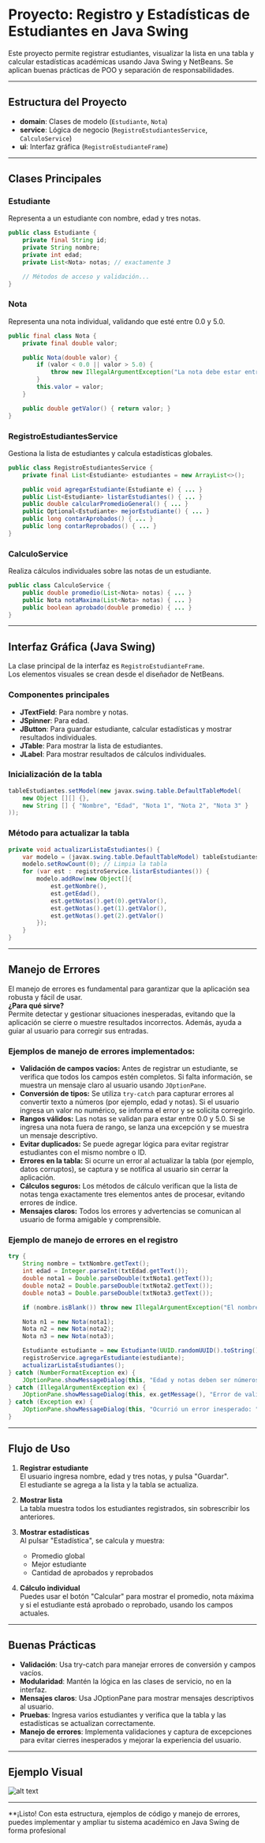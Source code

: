 # Proyecto: Registro y Estadísticas de Estudiantes en Java Swing

Este proyecto permite registrar estudiantes, visualizar la lista en una tabla y calcular estadísticas académicas usando Java Swing y NetBeans. Se aplican buenas prácticas de POO y separación de responsabilidades.

---

## Estructura del Proyecto

- **domain**: Clases de modelo (`Estudiante`, `Nota`)
- **service**: Lógica de negocio (`RegistroEstudiantesService`, `CalculoService`)
- **ui**: Interfaz gráfica (`RegistroEstudianteFrame`)

---

## Clases Principales

### Estudiante

Representa a un estudiante con nombre, edad y tres notas.

```java
public class Estudiante {
    private final String id;
    private String nombre;
    private int edad;
    private List<Nota> notas; // exactamente 3

    // Métodos de acceso y validación...
}
```

### Nota

Representa una nota individual, validando que esté entre 0.0 y 5.0.

```java
public final class Nota {
    private final double valor;

    public Nota(double valor) {
        if (valor < 0.0 || valor > 5.0) {
            throw new IllegalArgumentException("La nota debe estar entre 0.0 y 5.0");
        }
        this.valor = valor;
    }

    public double getValor() { return valor; }
}
```

### RegistroEstudiantesService

Gestiona la lista de estudiantes y calcula estadísticas globales.

```java
public class RegistroEstudiantesService {
    private final List<Estudiante> estudiantes = new ArrayList<>();

    public void agregarEstudiante(Estudiante e) { ... }
    public List<Estudiante> listarEstudiantes() { ... }
    public double calcularPromedioGeneral() { ... }
    public Optional<Estudiante> mejorEstudiante() { ... }
    public long contarAprobados() { ... }
    public long contarReprobados() { ... }
}
```

### CalculoService

Realiza cálculos individuales sobre las notas de un estudiante.

```java
public class CalculoService {
    public double promedio(List<Nota> notas) { ... }
    public Nota notaMaxima(List<Nota> notas) { ... }
    public boolean aprobado(double promedio) { ... }
}
```

---

## Interfaz Gráfica (Java Swing)

La clase principal de la interfaz es `RegistroEstudianteFrame`.  
Los elementos visuales se crean desde el diseñador de NetBeans.

### Componentes principales

- **JTextField**: Para nombre y notas.
- **JSpinner**: Para edad.
- **JButton**: Para guardar estudiante, calcular estadísticas y mostrar resultados individuales.
- **JTable**: Para mostrar la lista de estudiantes.
- **JLabel**: Para mostrar resultados de cálculos individuales.

### Inicialización de la tabla

```java
tableEstudiantes.setModel(new javax.swing.table.DefaultTableModel(
    new Object [][] {},
    new String [] { "Nombre", "Edad", "Nota 1", "Nota 2", "Nota 3" }
));
```

### Método para actualizar la tabla

```java
private void actualizarListaEstudiantes() {
    var modelo = (javax.swing.table.DefaultTableModel) tableEstudiantes.getModel();
    modelo.setRowCount(0); // Limpia la tabla
    for (var est : registroService.listarEstudiantes()) {
        modelo.addRow(new Object[]{
            est.getNombre(),
            est.getEdad(),
            est.getNotas().get(0).getValor(),
            est.getNotas().get(1).getValor(),
            est.getNotas().get(2).getValor()
        });
    }
}
```

---

## Manejo de Errores

El manejo de errores es fundamental para garantizar que la aplicación sea robusta y fácil de usar.  
**¿Para qué sirve?**  
Permite detectar y gestionar situaciones inesperadas, evitando que la aplicación se cierre o muestre resultados incorrectos. Además, ayuda a guiar al usuario para corregir sus entradas.

### Ejemplos de manejo de errores implementados:

- **Validación de campos vacíos:** Antes de registrar un estudiante, se verifica que todos los campos estén completos. Si falta información, se muestra un mensaje claro al usuario usando `JOptionPane`.
- **Conversión de tipos:** Se utiliza `try-catch` para capturar errores al convertir texto a números (por ejemplo, edad y notas). Si el usuario ingresa un valor no numérico, se informa el error y se solicita corregirlo.
- **Rangos válidos:** Las notas se validan para estar entre 0.0 y 5.0. Si se ingresa una nota fuera de rango, se lanza una excepción y se muestra un mensaje descriptivo.
- **Evitar duplicados:** Se puede agregar lógica para evitar registrar estudiantes con el mismo nombre o ID.
- **Errores en la tabla:** Si ocurre un error al actualizar la tabla (por ejemplo, datos corruptos), se captura y se notifica al usuario sin cerrar la aplicación.
- **Cálculos seguros:** Los métodos de cálculo verifican que la lista de notas tenga exactamente tres elementos antes de procesar, evitando errores de índice.
- **Mensajes claros:** Todos los errores y advertencias se comunican al usuario de forma amigable y comprensible.

### Ejemplo de manejo de errores en el registro

```java
try {
    String nombre = txtNombre.getText();
    int edad = Integer.parseInt(txtEdad.getText());
    double nota1 = Double.parseDouble(txtNota1.getText());
    double nota2 = Double.parseDouble(txtNota2.getText());
    double nota3 = Double.parseDouble(txtNota3.getText());

    if (nombre.isBlank()) throw new IllegalArgumentException("El nombre es obligatorio.");

    Nota n1 = new Nota(nota1);
    Nota n2 = new Nota(nota2);
    Nota n3 = new Nota(nota3);

    Estudiante estudiante = new Estudiante(UUID.randomUUID().toString(), nombre, edad, List.of(n1, n2, n3));
    registroService.agregarEstudiante(estudiante);
    actualizarListaEstudiantes();
} catch (NumberFormatException ex) {
    JOptionPane.showMessageDialog(this, "Edad y notas deben ser números válidos.", "Error de entrada", JOptionPane.ERROR_MESSAGE);
} catch (IllegalArgumentException ex) {
    JOptionPane.showMessageDialog(this, ex.getMessage(), "Error de validación", JOptionPane.WARNING_MESSAGE);
} catch (Exception ex) {
    JOptionPane.showMessageDialog(this, "Ocurrió un error inesperado: " + ex.getMessage(), "Error", JOptionPane.ERROR_MESSAGE);
}
```

---

## Flujo de Uso

1. **Registrar estudiante**  
   El usuario ingresa nombre, edad y tres notas, y pulsa "Guardar".  
   El estudiante se agrega a la lista y la tabla se actualiza.

2. **Mostrar lista**  
   La tabla muestra todos los estudiantes registrados, sin sobrescribir los anteriores.

3. **Mostrar estadísticas**  
   Al pulsar "Estadística", se calcula y muestra:
   - Promedio global
   - Mejor estudiante
   - Cantidad de aprobados y reprobados

4. **Cálculo individual**  
   Puedes usar el botón "Calcular" para mostrar el promedio, nota máxima y si el estudiante está aprobado o reprobado, usando los campos actuales.

---

## Buenas Prácticas

- **Validación**: Usa try-catch para manejar errores de conversión y campos vacíos.
- **Modularidad**: Mantén la lógica en las clases de servicio, no en la interfaz.
- **Mensajes claros**: Usa JOptionPane para mostrar mensajes descriptivos al usuario.
- **Pruebas**: Ingresa varios estudiantes y verifica que la tabla y las estadísticas se actualizan correctamente.
- **Manejo de errores**: Implementa validaciones y captura de excepciones para evitar cierres inesperados y mejorar la experiencia del usuario.

---

## Ejemplo Visual

![alt text](image.png)

---

**¡Listo! Con esta estructura, ejemplos de código y manejo de errores, puedes implementar y ampliar tu sistema académico en Java Swing de forma profesional